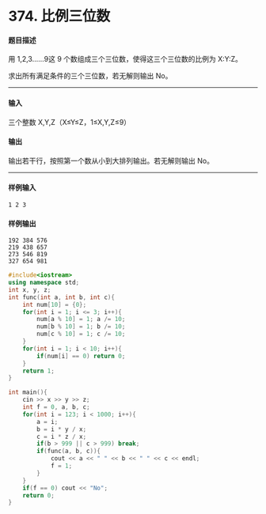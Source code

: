 # 374. 比例三位数

#### 题目描述

 用 1,2,3......9这 9 个数组成三个三位数，使得这三个三位数的比例为 X:Y:Z。

 求出所有满足条件的三个三位数，若无解则输出 No。

------

#### 输入

 三个整数 X,Y,Z（X≤Y≤Z，1≤X,Y,Z≤9）

#### 输出

 输出若干行，按照第一个数从小到大排列输出。若无解则输出 No。

------

#### 样例输入

```
1 2 3
```

#### 样例输出

```
192 384 576
219 438 657
273 546 819
327 654 981
```

```c++
#include<iostream>
using namespace std;
int x, y, z;
int func(int a, int b, int c){
    int num[10] = {0};
    for(int i = 1; i <= 3; i++){
        num[a % 10] = 1; a /= 10;
        num[b % 10] = 1; b /= 10;
        num[c % 10] = 1; c /= 10;
    }
    for(int i = 1; i < 10; i++){
        if(num[i] == 0) return 0;
    }
    return 1;
}

int main(){
    cin >> x >> y >> z;
    int f = 0, a, b, c;
    for(int i = 123; i < 1000; i++){
        a = i;
        b = i * y / x;
        c = i * z / x;
        if(b > 999 || c > 999) break;
        if(func(a, b, c)){
            cout << a << " " << b << " " << c << endl;
            f = 1;
        }
    }
    if(f == 0) cout << "No";
    return 0;
}
```

